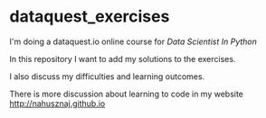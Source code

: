 # dataquest_exercises
I'm doing a dataquest.io online course for *Data Scientist In Python*

In this repository I want to add my solutions to the exercises.

I also discuss my difficulties and learning outcomes.

There is more discussion about learning to code in my website http://nahusznaj.github.io
